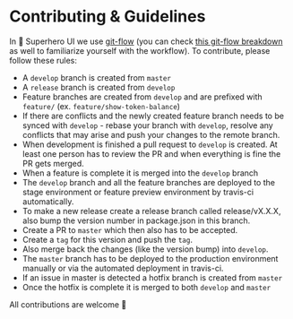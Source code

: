 # Contributing & Guidelines

In 🦸 Superhero UI we use [git-flow](https://danielkummer.github.io/git-flow-cheatsheet/) (you can check [this git-flow breakdown](https://gist.github.com/JamesMGreene/cdd0ac49f90c987e45ac) as well to familiarize yourself with the workflow). To contribute, please follow these rules:

* A `develop` branch is created from `master`
* A `release` branch is created from `develop`
* Feature branches are created from `develop` and are prefixed with `feature/` (ex. `feature/show-token-balance`)
* If there are conflicts and the newly created feature branch needs to be synced with `develop` - rebase your branch with `develop`, resolve any conflicts that may arise and push your changes to the remote branch.
* When development is finished a pull request to `develop` is created. At least one person has to review the PR and when everything is fine the PR gets merged.
* When a feature is complete it is merged into the `develop` branch
* The `develop` branch and all the feature branches are deployed to the stage environment or feature preview environment by travis-ci automatically.
* To make a new release create a release branch called release/vX.X.X, also bump the version number in package.json in this branch.
* Create a PR to `master` which then also has to be accepted.
* Create a `tag` for this version and push the `tag`.
* Also merge back the changes (like the version bump) into `develop`.
* The `master` branch has to be deployed to the production environment manually or via the automated deployment in travis-ci.
* If an issue in master is detected a hotfix branch is created from `master`
* Once the hotfix is complete it is merged to both `develop` and `master`


All contributions are welcome :pray:
